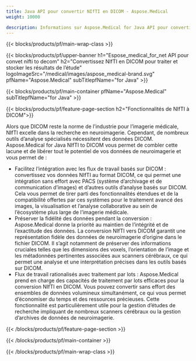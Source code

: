 ```yaml
---
title: Java API pour convertir NIfTI en DICOM - Aspose.Medical
weight: 10000

description: Informations sur Aspose.Medical for Java API pour convertir NIfTI en DICOM
---
```


{{< blocks/products/pf/main-wrap-class >}}

{{< blocks/products/pf/upper-banner h1="Espose_medical_for_net API pour convet nifti to decom" h2="Convertissez NIfTI en DICOM pour traiter et stocker les résultats de l’étude" logoImageSrc="/medical/images/aspose_medical-brand.svg" pfName="Aspose.Medical" subTitlepfName="for Java" >}}

{{< blocks/products/pf/main-container pfName="Aspose.Medical" subTitlepfName="for Java" >}}

{{< blocks/products/pf/feature-page-section h2="Fonctionnalités de NIfTI à DICOM">}}

<p>Alors que DICOM reste la norme de l’industrie pour l’imagerie médicale, NIfTI excelle dans la recherche en neuroimagerie. Cependant, de nombreux outils d’analyse spécialisés nécessitent des données DICOM. Aspose.Medical for Java NIfTI to DICOM vous permet de combler cette lacune et de libérer tout le potentiel de vos données de neuroimagerie et vous permet de :</p>

<ul>
<li>Facilitez l’intégration avec les flux de travail basés sur DICOM : convertissez vos données NIfTI au format DICOM, ce qui permet une intégration sans effort avec PACS (système d’archivage et de communication d’images) et d’autres outils d’analyse basés sur DICOM. Cela vous permet de tirer parti des fonctionnalités étendues et de la compatibilité offertes par ces systèmes pour le traitement avancé des images, la visualisation et l’analyse collaborative au sein de l’écosystème plus large de l’imagerie médicale.</li>
<li>Préserver la fidélité des données pendant la conversion : Aspose.Medical donne la priorité au maintien de l’intégrité et de l’exactitude des données. La conversion NIfTI vers DICOM garantit une représentation fidèle des données de neuroimagerie d’origine dans le fichier DICOM. Il s’agit notamment de préserver des informations cruciales telles que les dimensions des voxels, l’orientation de l’image et les métadonnées pertinentes associées aux scanners cérébraux, ce qui permet une analyse et une interprétation précises dans les outils basés sur DICOM.</li>
<li>Flux de travail rationalisés avec traitement par lots : Aspose.Medical prend en charge des capacités de traitement par lots efficaces pour la conversion NIfTI en DICOM. Vous pouvez convertir sans effort des ensembles de données volumineux simultanément, ce qui vous permet d’économiser du temps et des ressources précieuses. Cette fonctionnalité est particulièrement utile pour la gestion d’études de recherche impliquant de nombreux scanners cérébraux ou la gestion d’archives de données de neuroimagerie.</li>
</ul>

{{< /blocks/products/pf/feature-page-section >}}

{{< /blocks/products/pf/main-container >}}

{{< /blocks/products/pf/main-wrap-class >}}